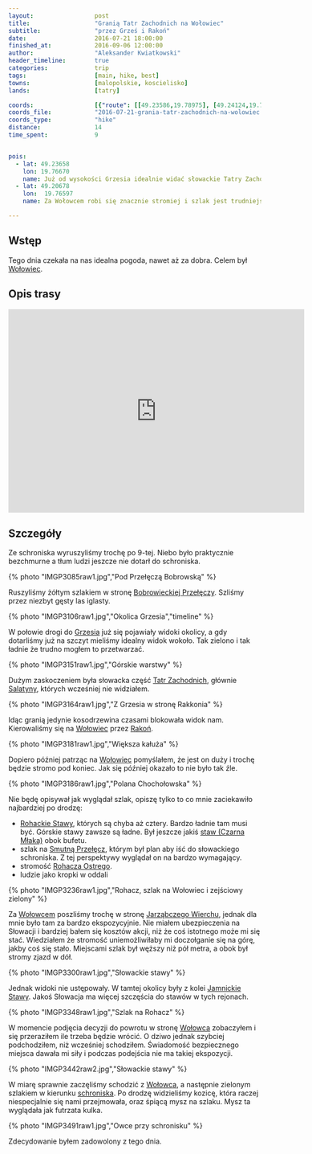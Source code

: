 ```yaml
---
layout:                 post
title:                  "Granią Tatr Zachodnich na Wołowiec"
subtitle:               "przez Grześ i Rakoń"
date:                   2016-07-21 18:00:00
finished_at:            2016-09-06 12:00:00
author:                 "Aleksander Kwiatkowski"
header_timeline:        true
categories:             trip
tags:                   [main, hike, best]
towns:                  [malopolskie, koscielisko]
lands:                  [tatry]

coords:                 [{"route": [[49.23586,19.78975], [49.24124,19.77817], [49.23642,19.76658], [49.23026,19.76933], [49.22336,19.76761], [49.21619,19.75868], [49.20733,19.76332], [49.20576,19.77207], [49.20727,19.76298], [49.21142,19.76023], [49.21529,19.77310], [49.22291,19.78306], [49.23351,19.78581], [49.23597,19.78933]], "type": "hike"}]
coords_file:            "2016-07-21-grania-tatr-zachodnich-na-wolowiec.json"
coords_type:            "hike"
distance:               14
time_spent:             9


pois:
  - lat: 49.23658
    lon: 19.76670
    name: Już od wysokości Grzesia idealnie widać słowackie Tatry Zachodnie.
  - lat: 49.20678
    lon:  19.76597  
    name: Za Wołowcem robi się znacznie stromiej i szlak jest trudniejszy.

---
```


[wiki-bobrowiecka]: https://pl.wikipedia.org/wiki/Bobrowiecka_Prze%C5%82%C4%99cz
[wiki-salatyny]: https://pl.wikipedia.org/wiki/Salatyny
[wiki-rohackie-stawy]: https://pl.wikipedia.org/wiki/Rohackie_Stawy
[wiki-schr-chocholowska]: https://pl.wikipedia.org/wiki/Schronisko_PTTK_na_Polanie_Chocho%C5%82owskiej
[wiki-wolowiec]: https://pl.wikipedia.org/wiki/Wo%C5%82owiec_(Tatry)
[wiki-grzes]: https://pl.wikipedia.org/wiki/Grze%C5%9B
[wiki-tatry-zachodnie]: https://pl.wikipedia.org/wiki/Tatry_Zachodnie
[wiki-rakon]: https://pl.wikipedia.org/wiki/Rako%C5%84
[wiki-smutna-przelecz]: https://pl.wikipedia.org/wiki/Smutna_Prze%C5%82%C4%99cz
[wiki-czarna-mlaka]: https://pl.wikipedia.org/wiki/Czarna_M%C5%82aka
[wiki-rohacz-ostry]: https://pl.wikipedia.org/wiki/Rohacz_Ostry
[wiki-jarzabczy]: https://pl.wikipedia.org/wiki/Jarz%C4%85bczy_Wierch
[wiki-jamnickie-stawy]: https://pl.wikipedia.org/wiki/Jamnickie_Stawy

Wstęp
-----

Tego dnia czekała na nas idealna pogoda, nawet aż za dobra. Celem był [Wołowiec][wiki-wolowiec].

Opis trasy
----------

<iframe height='405' width='590' frameborder='0' allowtransparency='true' scrolling='no' src='https://www.strava.com/activities/650900897/embed/c2bb6b3585eefd03f36827f61422aed2674ccdcb'></iframe>

Szczegóły
---------

Ze schroniska wyruszyliśmy trochę po 9-tej. Niebo było praktycznie bezchmurne a
tłum ludzi jeszcze nie dotarł do schroniska.

{% photo "IMGP3085raw1.jpg","Pod Przełęczą Bobrowską" %}

Ruszyliśmy żółtym szlakiem w stronę [Bobrowieckiej Przełęczy][wiki-bobrowiecka].
Szliśmy przez niezbyt gęsty las iglasty.

{% photo "IMGP3106raw1.jpg","Okolica Grzesia","timeline" %}

W połowie drogi do [Grzesia][wiki-grzes] już się pojawiały widoki okolicy, a gdy
dotarliśmy już na szczyt mieliśmy idealny widok wokoło. Tak zielono i tak ładnie
że trudno mogłem to przetwarzać.

{% photo "IMGP3151raw1.jpg","Górskie warstwy" %}

Dużym zaskoczeniem była słowacka część [Tatr Zachodnich][wiki-tatry-zachodnie],
głównie [Salatyny][wiki-salatyny], których wcześniej nie widziałem.

{% photo "IMGP3164raw1.jpg","Z Grzesia w stronę Rakkonia" %}

Idąc granią jedynie kosodrzewina czasami blokowała widok nam. Kierowaliśmy się
na [Wołowiec][wiki-wolowiec] przez [Rakoń][wiki-rakon].

{% photo "IMGP3181raw1.jpg","Większa kałuża" %}

Dopiero później patrząc na [Wołowiec][wiki-wolowiec] pomyślałem, że jest on duży
i trochę będzie stromo pod koniec. Jak się później okazało to nie było tak źle.

{% photo "IMGP3186raw1.jpg","Polana Chochołowska" %}

Nie będę opisywał jak wyglądał szlak, opiszę tylko to co mnie zaciekawiło
najbardziej po drodzę:

* [Rohackie Stawy][wiki-rohackie-stawy], których są chyba aż cztery. Bardzo
  ładnie tam musi być. Górskie stawy zawsze są ładne. Był jeszcze jakiś
  [staw (Czarna Młaka)][wiki-czarna-mlaka] obok bufetu.
* szlak na [Smutną Przełęcz][wiki-smutna-przelecz], którym był plan aby iść do
  słowackiego schroniska. Z tej perspektywy wyglądał on na bardzo wymagający.
* stromość [Rohacza Ostrego][wiki-rohacz-ostry].
* ludzie jako kropki w oddali

{% photo "IMGP3236raw1.jpg","Rohacz, szlak na Wołowiec i zejściowy zielony" %}

Za [Wołowcem][wiki-wolowiec] poszliśmy trochę w stronę [Jarząbczego Wierchu][wiki-jarzabczy],
jednak dla mnie było tam za bardzo ekspozycyjnie. Nie miałem ubezpieczenia na Słowacji
i bardziej bałem się kosztów akcji, niż że coś istotnego może mi się stać.
Wiedziałem że stromość uniemożliwiłaby mi doczołganie się na górę, jakby coś się
stało. Miejscami szlak był węższy niż pół metra, a obok był stromy zjazd w dół.

{% photo "IMGP3300raw1.jpg","Słowackie stawy" %}

Jednak widoki nie ustępowały. W tamtej okolicy były
z kolei [Jamnickie Stawy][wiki-jamnickie-stawy]. Jakoś Słowacja ma więcej szczęścia
do stawów w tych rejonach.

{% photo "IMGP3348raw1.jpg","Szlak na Rohacz" %}

W momencie podjęcia decyzji do powrotu w stronę [Wołowca][wiki-wolowiec] zobaczyłem
i się przeraziłem ile trzeba będzie wrócić. O dziwo jednak szybciej podchodziłem, niż
wcześniej schodziłem. Świadomość bezpiecznego miejsca dawała mi siły i podczas
podejścia nie ma takiej ekspozycji.

{% photo "IMGP3442raw2.jpg","Słowackie stawy" %}

W miarę sprawnie zaczęliśmy schodzić z [Wołowca][wiki-wolowiec], a następnie
zielonym szlakiem w kierunku [schroniska][wiki-schr-chocholowska]. Po drodzę
widzieliśmy kozicę, która raczej niespecjalnie się nami przejmowała, oraz
śpiącą mysz na szlaku. Mysz ta wyglądała jak futrzata kulka.

{% photo "IMGP3491raw1.jpg","Owce przy schronisku" %}

Zdecydowanie byłem zadowolony z tego dnia.
